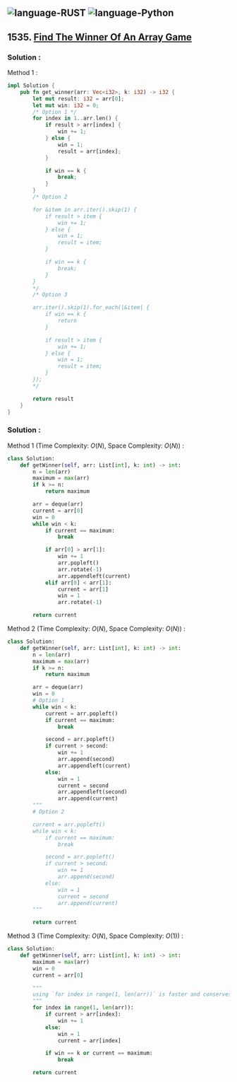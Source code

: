 ![language-RUST](https://img.shields.io/badge/%20-RUST-8d4004?style=for-the-badge&logo=RUST)
![language-Python](https://img.shields.io/badge/%20-Python-ffd43b?style=for-the-badge&logo=PYTHON)
---

## 1535. [Find The Winner Of An Array Game](https://leetcode.com/problems/find-the-winner-of-an-array-game)

### Solution :

Method 1 :
```rust
impl Solution {
    pub fn get_winner(arr: Vec<i32>, k: i32) -> i32 {
        let mut result: i32 = arr[0];
        let mut win: i32 = 0;
        /* Option 1 */
        for index in 1..arr.len() {
            if result > arr[index] {
                win += 1;
            } else {
                win = 1;
                result = arr[index];
            }

            if win == k {
                break;
            }
        }
        /* Option 2

        for &item in arr.iter().skip(1) {
            if result > item {
                win += 1;
            } else {
                win = 1;
                result = item;
            }

            if win == k {
                break;
            }
        }
        */
        /* Option 3

        arr.iter().skip(1).for_each(|&item| {
            if win == k {
                return
            }

            if result > item {
                win += 1;
            } else {
                win = 1;
                result = item;
            }
        });
        */

        return result
    }
}
```

### Solution :

Method 1 (Time Complexity: $O(N)$, Space Complexity: $O(N)$) :
```python
class Solution:
    def getWinner(self, arr: List[int], k: int) -> int:
        n = len(arr)
        maximum = max(arr)
        if k >= n:
            return maximum

        arr = deque(arr)
        current = arr[0]
        win = 0
        while win < k:
            if current == maximum:
                break

            if arr[0] > arr[1]:
                win += 1
                arr.popleft()
                arr.rotate(-1)
                arr.appendleft(current)
            elif arr[0] < arr[1]:
                current = arr[1]
                win = 1
                arr.rotate(-1)

        return current
```

Method 2 (Time Complexity: $O(N)$, Space Complexity: $O(N)$) :
```python
class Solution:
    def getWinner(self, arr: List[int], k: int) -> int:
        n = len(arr)
        maximum = max(arr)
        if k >= n:
            return maximum

        arr = deque(arr)
        win = 0
        # Option 1
        while win < k:
            current = arr.popleft()
            if current == maximum:
                break

            second = arr.popleft()
            if current > second:
                win += 1
                arr.append(second)
                arr.appendleft(current)
            else:
                win = 1
                current = second
                arr.appendleft(second)
                arr.append(current)
        """
        # Option 2

        current = arr.popleft()
        while win < k:
            if current == maximum:
                break

            second = arr.popleft()
            if current > second:
                win += 1
                arr.append(second)
            else:
                win = 1
                current = second
                arr.append(current)
        """

        return current
```

Method 3 (Time Complexity: $O(N)$, Space Complexity: $O(1)$) :
```python
class Solution:
    def getWinner(self, arr: List[int], k: int) -> int:
        maximum = max(arr)
        win = 0
        current = arr[0]

        """
        using `for index in range(1, len(arr))` is faster and conserves more memory than using `for item in arr[1:]:`
        """
        for index in range(1, len(arr)):
            if current > arr[index]:
                win += 1
            else:
                win = 1
                current = arr[index]

            if win == k or current == maximum:
                break

        return current
```

